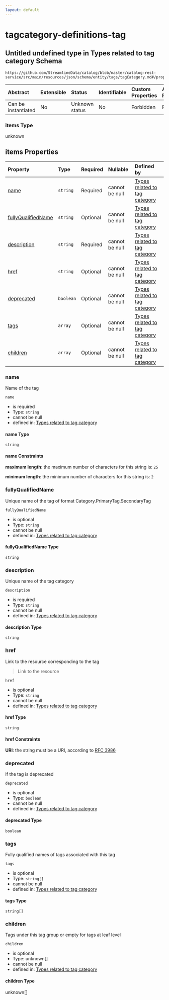 ```yaml
---
layout: default
---
```


# tagcategory-definitions-tag

## Untitled undefined type in Types related to tag category Schema

```text
https://github.com/StreamlineData/catalog/blob/master/catalog-rest-service/src/main/resources/json/schema/entity/tags/tagCategory.md#/properties/children/items
```

| Abstract | Extensible | Status | Identifiable | Custom Properties | Additional Properties | Access Restrictions | Defined In |
| :--- | :--- | :--- | :--- | :--- | :--- | :--- | :--- |
| Can be instantiated | No | Unknown status | No | Forbidden | Forbidden | none | [tagCategory.json\*](tagcategory.md) |

### items Type

unknown

## items Properties

| Property | Type | Required | Nullable | Defined by |
| :--- | :--- | :--- | :--- | :--- |
| [name](tagcategory-definitions-tag.md#name) | `string` | Required | cannot be null | [Types related to tag category](tagcategory-definitions-tagname.md) |
| [fullyQualifiedName](tagcategory-definitions-tag.md#fullyqualifiedname) | `string` | Optional | cannot be null | [Types related to tag category](tagcategory-definitions-tag-properties-fullyqualifiedname.md) |
| [description](tagcategory-definitions-tag.md#description) | `string` | Required | cannot be null | [Types related to tag category](tagcategory-definitions-tag-properties-description.md) |
| [href](tagcategory-definitions-tag.md#href) | `string` | Optional | cannot be null | [Types related to tag category](../../types/common/common-definitions-href.md) |
| [deprecated](tagcategory-definitions-tag.md#deprecated) | `boolean` | Optional | cannot be null | [Types related to tag category](tagcategory-definitions-tag-properties-deprecated.md) |
| [tags](tagcategory-definitions-tag.md#tags) | `array` | Optional | cannot be null | [Types related to tag category](tagcategory-definitions-tag-properties-tags.md) |
| [children](tagcategory-definitions-tag.md#children) | `array` | Optional | cannot be null | [Types related to tag category](tagcategory-definitions-tag-properties-children.md) |

### name

Name of the tag

`name`

* is required
* Type: `string`
* cannot be null
* defined in: [Types related to tag category](tagcategory-definitions-tagname.md)

#### name Type

`string`

#### name Constraints

**maximum length**: the maximum number of characters for this string is: `25`

**minimum length**: the minimum number of characters for this string is: `2`

### fullyQualifiedName

Unique name of the tag of format Category.PrimaryTag.SecondaryTag

`fullyQualifiedName`

* is optional
* Type: `string`
* cannot be null
* defined in: [Types related to tag category](tagcategory-definitions-tag-properties-fullyqualifiedname.md)

#### fullyQualifiedName Type

`string`

### description

Unique name of the tag category

`description`

* is required
* Type: `string`
* cannot be null
* defined in: [Types related to tag category](tagcategory-definitions-tag-properties-description.md)

#### description Type

`string`

### href

Link to the resource corresponding to the tag

> Link to the resource

`href`

* is optional
* Type: `string`
* cannot be null
* defined in: [Types related to tag category](../../types/common/common-definitions-href.md)

#### href Type

`string`

#### href Constraints

**URI**: the string must be a URI, according to [RFC 3986](https://tools.ietf.org/html/rfc3986)

### deprecated

If the tag is deprecated

`deprecated`

* is optional
* Type: `boolean`
* cannot be null
* defined in: [Types related to tag category](tagcategory-definitions-tag-properties-deprecated.md)

#### deprecated Type

`boolean`

### tags

Fully qualified names of tags associated with this tag

`tags`

* is optional
* Type: `string[]`
* cannot be null
* defined in: [Types related to tag category](tagcategory-definitions-tag-properties-tags.md)

#### tags Type

`string[]`

### children

Tags under this tag group or empty for tags at leaf level

`children`

* is optional
* Type: unknown\[\]
* cannot be null
* defined in: [Types related to tag category](tagcategory-definitions-tag-properties-children.md)

#### children Type

unknown\[\]

